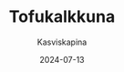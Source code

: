 ---
title: "Tofu­kalkkuna"
image: "https://vegaanibotti.lauravuo.me/2024/07/2024-07-13_small.png"
date: 2024-07-13
receipt_url: "https://kasviskapina.fi/reseptit/tofukalkkuna"
author: "Kasviskapina"
---